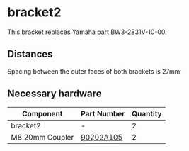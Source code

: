 # bracket2
This bracket replaces Yamaha part BW3-2831V-10-00.

## Distances
Spacing between the outer faces of both brackets is 27mm.

## Necessary hardware
|Component|Part Number|Quantity|
|--|--|--|
|bracket2|-|2|
|M8 20mm Coupler|[90202A105](https://www.mcmaster.com/catalog/129/3609/90202A105)|2|
